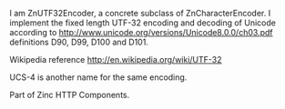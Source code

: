 I am ZnUTF32Encoder, a concrete subclass of ZnCharacterEncoder.I implement the fixed length UTF-32 encoding and decoding of Unicode according to http://www.unicode.org/versions/Unicode8.0.0/ch03.pdf definitions D90, D99, D100 and D101.Wikipedia reference http://en.wikipedia.org/wiki/UTF-32UCS-4 is another name for the same encoding.Part of Zinc HTTP Components.